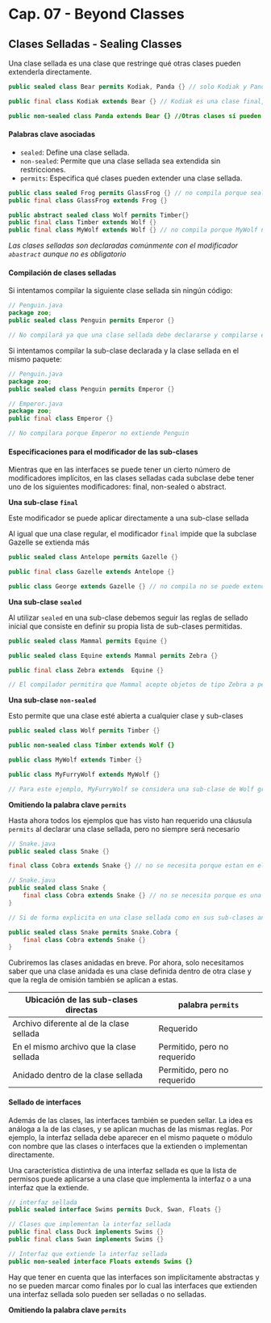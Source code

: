 # Cap. 07 - Beyond Classes

## Clases Selladas  - Sealing Classes

Una clase sellada es una clase que restringe qué otras clases pueden extenderla directamente. 

```java
public sealed class Bear permits Kodiak, Panda {} // solo Kodiak y Panda pueden extender Bear

public final class Kodiak extends Bear {} // Kodiak es una clase final, no puede ser extendida por otras clases

public non-sealed class Panda extends Bear {} //Otras clases sí pueden extender de Panda sin restricciones
```

#### Palabras clave asociadas

- `sealed`: Define una clase sellada.
- `non-sealed`: Permite que una clase sellada sea extendida sin restricciones.
- `permits`: Especifica qué clases pueden extender una clase sellada.

```java
public class sealed Frog permits GlassFrog {} // no compila porque sealed esta despues de class
public final class GlassFrog extends Frog {} 

public abstract sealed class Wolf permits Timber{}
public final class Timber extends Wolf {}
public final class MyWolf extends Wolf {} // no compila porque MyWolf no esta en la lista de clases permitidas
```

_Las clases selladas son declaradas comúnmente con el modificador `abastract` aunque no es obligatorio_

#### Compilación de clases selladas

Si intentamos compilar la siguiente clase sellada sin ningún código:

```java
// Penguin.java
package zoo;
public sealed class Penguin permits Emperor {}

// No compilará ya que una clase sellada debe declararse y compilarse en el mismo paquete que sus sub-clases directas
```

Si intentamos compilar la sub-clase declarada y la clase sellada en el mismo paquete:

```java
// Penguin.java
package zoo;
public sealed class Penguin permits Emperor {}

// Emperor.java
package zoo;
public final class Emperor {}

// No compilara porque Emperor no extiende Penguin
```

#### Especificaciones para el modificador de las sub-clases

Mientras que en las interfaces se puede tener un cierto número de modificadores implícitos, en las clases selladas cada subclase debe tener uno de los siguientes modificadores: final, non-sealed o abstract. 

**Una sub-clase `final`**

Este modificador se puede aplicar directamente a una sub-clase sellada

Al igual que una clase regular, el modificador `final` impide que la subclase Gazelle se extienda más

```java
public sealed class Antelope permits Gazelle {}

public final class Gazelle extends Antelope {} 

public class George extends Gazelle {} // no compila no se puede extender una clase final
```

**Una sub-clase `sealed`**

Al utilizar `sealed` en una sub-clase debemos seguir las reglas de sellado inicial que consiste en definir su propia lista de sub-clases permitidas.

```java
public sealed class Mammal permits Equine {}

public sealed class Equine extends Mammal permits Zebra {}

public final class Zebra extends  Equine {}

// El compilador permitira que Mammal acepte objetos de tipo Zebra a pesar de que no este en el permits de Mammal
```

**Una sub-clase `non-sealed`**

Esto permite que una clase esté abierta a cualquier clase y sub-clases

```java
public sealed class Wolf permits Timber {}

public non-sealed class Timber extends Wolf {}

public class MyWolf extends Timber {}

public class MyFurryWolf extends MyWolf {}

// Para este ejemplo, MyFurryWolf se considera una sub-clase de Wolf gracias al polimorfismo (una instancia de una subclase puede ser tratada como una instancia de su superclase) ya que no-sealed permite que Timber sea extendida sin restricciones.
```

**Omitiendo la palabra clave `permits`**

Hasta ahora todos los ejemplos que has visto han requerido una cláusula `permits` al declarar una clase sellada, pero no siempre será necesario

```java
// Snake.java
public sealed class Snake {}

final class Cobra extends Snake {} // no se necesita porque estan en el mismo archivo

// Snake.java
public sealed class Snake {
    final class Cobra extends Snake {} // no se necesita porque es una clase anidada 
}

// Si de forma explicita en una clase sellada como en sus sub-clases anidadas usamos permits, deberemos referenciar al espacio de nombres de la clase principal

public sealed class Snake permits Snake.Cobra {
    final class Cobra extends Snake {} 
}
```

Cubriremos las clases anidadas en breve. Por ahora, solo necesitamos saber que una clase anidada es una clase definida dentro de otra clase y que la regla de omisión también se aplican a estas.

| Ubicación de las sub-clases directas     | palabra `permits`            |
|------------------------------------------|------------------------------|
| Archivo diferente al de la clase sellada | Requerido                    |
| En el mismo archivo que la clase sellada | Permitido, pero no requerido |
| Anidado dentro de la clase sellada       | Permitido, pero no requerido |

#### Sellado de interfaces

Además de las clases, las interfaces también se pueden sellar. La idea es análoga a la de las clases, y se aplican muchas de las mismas reglas. Por ejemplo, la interfaz sellada debe aparecer en el mismo paquete o módulo con nombre que las clases o interfaces que la extienden o implementan directamente.

Una característica distintiva de una interfaz sellada es que la lista de permisos puede aplicarse a una clase que implementa la interfaz o a una interfaz que la extiende. 

```java
// interfaz sellada
public sealed interface Swims permits Duck, Swan, Floats {}

// Clases que implementan la interfaz sellada
public final class Duck implements Swims {}
public final class Swan implements Swims {}

// Interfaz que extiende la interfaz sellada
public non-sealed interface Floats extends Swims {}
```

Hay que tener en cuenta que las interfaces son implícitamente abstractas y no se pueden marcar como finales por lo cual las interfaces que extienden una interfaz sellada solo pueden ser selladas o no selladas.

**Omitiendo la palabra clave `permits`**